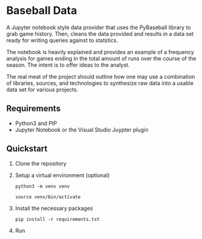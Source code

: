 # Baseball Data

A Jupyter notebook style data provider that uses the PyBaseball library to grab game history. Then, cleans the data provided and results in a data set ready for writing queries against to statstics. 

The notebook is heavily explained and provides an example of a frequency analysis for games ending in the total amount of runs over the course of the season. The intent is to offer ideas to the analyst.

The real meat of the project should outline how one may use a combination of libraries, sources, and technologies to synthesize raw data into a usable data set for various projects.

## Requirements

- Python3 and PIP
- Jupyter Notebook or the Visual Studio Juypter plugin

## Quickstart 

1) Clone the repository  

2) Setup a virtual environment (optional)

    `python3 -m venv venv`

    `source venv/bin/activate`

3) Install the necessary packages

    `pip install -r requirements.txt`

4) Run

